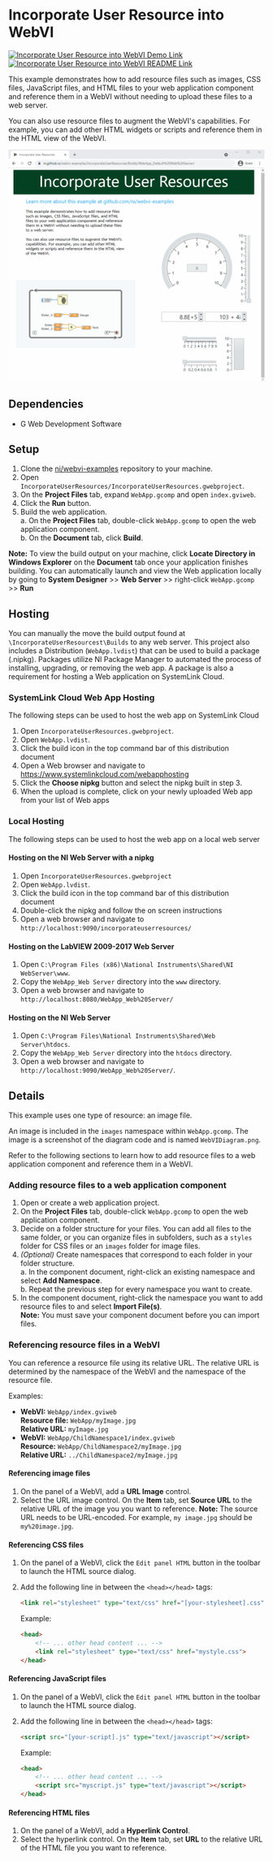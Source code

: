 # Incorporate User Resource into WebVI

[![Incorporate User Resource into WebVI Demo Link](https://img.shields.io/badge/Details-Demo_Link-green.svg)](https://ni.github.io/webvi-examples/IncorporateUserResources/Builds/WebApp_Web%20Server/)
[![Incorporate User Resource into WebVI README Link](https://img.shields.io/badge/Details-README_Link-orange.svg)]()

This example demonstrates how to add resource files such as images, CSS files, JavaScript files, and HTML files to your web application component and reference them in a WebVI without needing to upload these files to a web server.

You can also use resource files to augment the WebVI's capabilities. For example, you can add other HTML widgets or scripts and reference them in the HTML view of the WebVI.

![Screenshot of Demo](readme_files/Screenshot.gif)

## Dependencies

- G Web Development Software

## Setup

1. Clone the [ni/webvi-examples](https://github.com/ni/webvi-examples) repository to your machine.
2. Open `IncorporateUserResources/IncorporateUserResources.gwebproject`.
3. On the **Project Files** tab, expand `WebApp.gcomp` and open `index.gviweb`.
4. Click the **Run** button.
5. Build the web application.  
  a. On the **Project Files** tab, double-click `WebApp.gcomp` to open the web application component.  
  b. On the **Document** tab, click **Build**.  

**Note:** To view the build output on your machine, click **Locate Directory in Windows Explorer** on the **Document** tab once your application finishes building. You can automatically launch and view the Web application locally by going to **System Designer** >> **Web Server** >> right-click `WebApp.gcomp` >> **Run**

## Hosting

You can manually the move the build output found at `\IncorporateUserResourcest\Builds` to any web server. This project also includes a Distribution (`WebApp.lvdist`) that can be used to build a package (.nipkg). Packages utilize NI Package Manager to automated the process of installing, upgrading, or removing the web app. A package is also a requirement for hosting a Web application on SystemLink Cloud.

### SystemLink Cloud Web App Hosting

The following steps can be used to host the web app on SystemLink Cloud

1. Open `IncorporateUserResources.gwebproject`.
2. Open `WebApp.lvdist`.
3. Click the build icon in the top command bar of this distribution document
4. Open a Web browser and navigate to https://www.systemlinkcloud.com/webapphosting
5. Click the **Choose nipkg** button and select the nipkg built in step 3.
6. When the upload is complete, click on your newly uploaded Web app from your list of Web apps

### Local Hosting

The following steps can be used to host the web app on a local web server

#### Hosting on the NI Web Server with a nipkg

1. Open `IncorporateUserResources.gwebproject`
2. Open `WebApp.lvdist`.
3. Click the build icon in the top command bar of this distribution document
4. Double-click the nipkg and follow the on screen instructions
5. Open a web browser and navigate to `http://localhost:9090/incorporateuserresources/`

#### Hosting on the LabVIEW 2009-2017 Web Server

1. Open `C:\Program Files (x86)\National Instruments\Shared\NI WebServer\www`.
2. Copy the `WebApp_Web Server` directory into the `www` directory.
3. Open a web browser and navigate to `http://localhost:8080/WebApp_Web%20Server/`

#### Hosting on the NI Web Server

1. Open `C:\Program Files\National Instruments\Shared\Web Server\htdocs`.
2. Copy the `WebApp_Web Server` directory into the `htdocs` directory.
3. Open a web browser and navigate to `http://localhost:9090/WebApp_Web%20Server/`.

## Details

This example uses one type of resource: an image file.

An image is included in the `images` namespace within `WebApp.gcomp`. The image is a screenshot of the diagram code and is named `WebVIDiagram.png`.

Refer to the following sections to learn how to add resource files to a web application component and reference them in a WebVI.

### Adding resource files to a web application component

1. Open or create a web application project.
2. On the **Project Files** tab, double-click `WebApp.gcomp` to open the web application component.
3. Decide on a folder structure for your files. You can add all files to the same folder, or you can organize files in subfolders, such as a `styles` folder for CSS files or an `images` folder for image files.
4. _(Optional)_ Create namespaces that correspond to each folder in your folder structure.  
a. In the component document, right-click an existing namespace and select **Add Namespace**.  
b. Repeat the previous step for every namespace you want to create.
5. In the component document, right-click the namespace you want to add resource files to and select **Import File(s)**.  
**Note:** You must save your component document before you can import files.

### Referencing resource files in a WebVI

You can reference a resource file using its relative URL. The relative URL is determined by the namespace of the WebVI and the namespace of the resource file.  

Examples:

- **WebVI:** `WebApp/index.gviweb`  
  **Resource file:** `WebApp/myImage.jpg`  
  **Relative URL:** `myImage.jpg`  
- **WebVI:** `WebApp/ChildNamespace1/index.gviweb`  
  **Resource:** `WebApp/ChildNamespace2/myImage.jpg`  
  **Relative URL:** `../ChildNamespace2/myImage.jpg`  

#### Referencing image files

1. On the panel of a WebVI, add a **URL Image** control.
2. Select the URL image control. On the **Item** tab, set **Source URL** to the relative URL of the image you you want to reference.
**Note:** The source URL needs to be URL-encoded. For example, `my image.jpg` should be `my%20image.jpg`.

#### Referencing CSS files

1. On the panel of a WebVI, click the `Edit panel HTML` button in the toolbar to launch the HTML source dialog.  
2. Add the following line in between the `<head></head>` tags:

    ```html
    <link rel="stylesheet" type="text/css" href="[your-stylesheet].css">
    ```

    Example:

    ```html
    <head>
        <!-- ... other head content ... -->
        <link rel="stylesheet" type="text/css" href="mystyle.css">
    </head>
    ```

#### Referencing JavaScript files

1. On the panel of a WebVI, click the `Edit panel HTML` button in the toolbar to launch the HTML source dialog.
2. Add the following line in between the `<head></head>` tags:

    ```html
    <script src="[your-script].js" type="text/javascript"></script>
    ```

    Example:

    ```html
    <head>
        <!-- ... other head content ... -->
        <script src="myscript.js" type="text/javascript"></script>
    </head>
    ```

#### Referencing HTML files

1. On the panel of a WebVI, add a **Hyperlink Control**.
2. Select the hyperlink control. On the **Item** tab, set **URL** to the relative URL of the HTML file you you want to reference.
